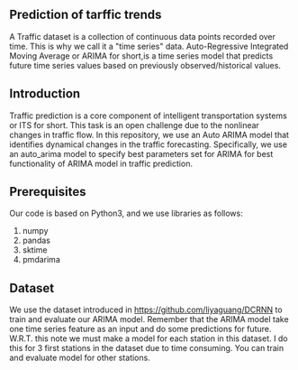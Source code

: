 ## Prediction of tarffic trends
A Traffic dataset is a collection of continuous data points recorded over time. This is why we call it a "time series" data. 
Auto-Regressive Integrated Moving Average or ARIMA for short,is a time series model that predicts future time series values based on previously observed/historical values.

## Introduction
Traffic prediction is a core component of intelligent transportation systems or ITS for short.
This task is an open challenge due to the nonlinear changes in traffic flow. 
In this repository, we use an Auto ARIMA model that identifies dynamical changes in the traffic forecasting. 
Specifically, we use an auto_arima model to specify best parameters set for ARIMA for best functionality of ARIMA model in traffic prediction.

## Prerequisites
Our code is based on Python3, and we use libraries as follows:
1. numpy
2. pandas
3. sktime
4. pmdarima

## Dataset
We use the dataset introduced in  https://github.com/liyaguang/DCRNN to train and evaluate our ARIMA model.
Remember that the ARIMA model take one time series feature as an input and do some predictions for future. W.R.T. this note we must make a model for each station in this dataset.
I do this for 3 first stations in the dataset due to time consuming. You can train and evaluate model for other stations.
